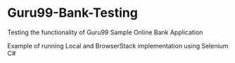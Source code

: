 # Guru99-Bank-Testing
Testing the functionality of Guru99 Sample Online Bank Application

Example of running Local and BrowserStack implementation using Selenium C#
